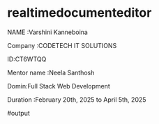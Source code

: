 # realtimedocumenteditor

NAME :Varshini Kanneboina

Company :CODETECH IT SOLUTIONS

ID:CT6WTQQ

Mentor name :Neela Santhosh

Domin:Full Stack Web Development

Duration :February 20th, 2025 to April 5th, 2025

#output
